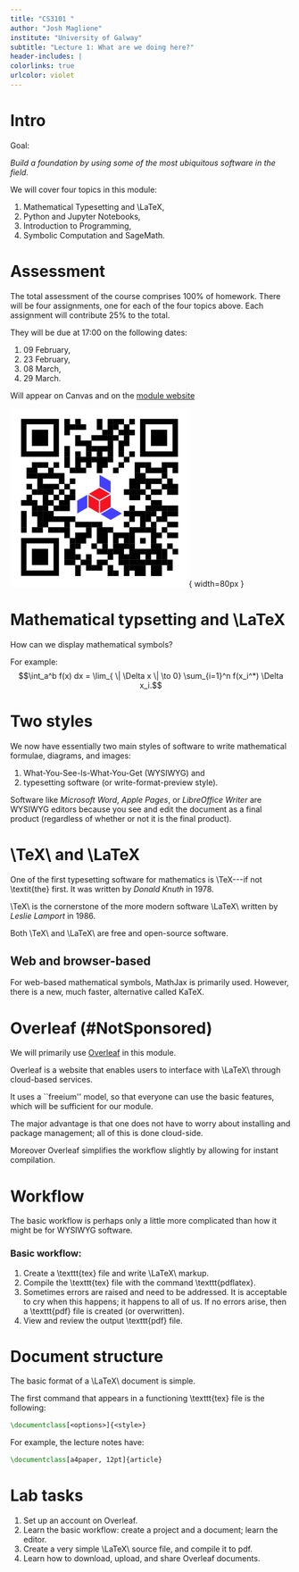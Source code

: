 ```yaml
---
title: "CS3101 "
author: "Josh Maglione"
institute: "University of Galway"
subtitle: "Lecture 1: What are we doing here?"
header-includes: |
colorlinks: true
urlcolor: violet
---
```


# Intro

Goal: 

*Build a foundation by using some of the most ubiquitous software
in the field.* 

We will cover four topics in this module:

1. Mathematical Typesetting and \LaTeX,
2. Python and Jupyter Notebooks,
3. Introduction to Programming,
4. Symbolic Computation and SageMath.


# Assessment

The total assessment of the course comprises $100\%$ of homework. There will be
four assignments, one for each of the four topics above. Each assignment will
contribute $25\%$ to the total. 

They will be due at 17:00 on the following dates:

1. 09 February, 
2. 23 February,
3. 08 March,
4. 29 March.

Will appear on Canvas and on the [module website](https://joshmaglione.com/2024CS3101.html)

![](QR.png){ width=80px }

# Mathematical typsetting and \LaTeX

How can we display mathematical symbols? 

For example:
$$\int_a^b f(x) dx = \lim_{ \| \Delta x \| \to 0} \sum_{i=1}^n f(x_i^*) \Delta x_i.$$

# Two styles

We now have essentially two main styles of software to
write mathematical formulae, diagrams, and images:

1. What-You-See-Is-What-You-Get (WYSIWYG) and
2. typesetting software (or write-format-preview style).

Software like *Microsoft Word*, *Apple Pages*, or *LibreOffice Writer* are WYSIWYG
editors because you see and edit the document as a final product (regardless of
whether or not it is the final product).

# \TeX\ and \LaTeX 

One of the first typesetting software for mathematics is \TeX---if not
\textit{the} first. It was written by *Donald Knuth* in 1978.

\TeX\ is the cornerstone of the more modern software \LaTeX\ written by *Leslie Lamport* in 1986.

Both \TeX\ and \LaTeX\ are free and open-source software. 

## Web and browser-based

For web-based mathematical symbols, MathJax is primarily used. However, there is a new, much faster, alternative called KaTeX.

# Overleaf (\#NotSponsored) 

We will primarily use [Overleaf](https://www.overleaf.com/) in this module. 

Overleaf is a website that enables users to interface with \LaTeX\ through cloud-based services. 

It uses a
``freeium'' model, so that everyone can use the basic features, which will be
sufficient for our module. 

The major advantage is that one does not have to
worry about installing and package management; all of this is done cloud-side.

Moreover Overleaf simplifies the workflow slightly by allowing for instant
compilation. 

# Workflow 

The basic workflow is perhaps only a little more complicated than how it might
be for WYSIWYG software.

### Basic workflow:

1. Create a \texttt{tex} file and write \LaTeX\ markup. 
2. Compile the \texttt{tex} file with the command \texttt{pdflatex}.
3. Sometimes errors are raised and need to be addressed. It is acceptable
	to cry when this happens; it happens to all of us. If no errors arise, then
	a \texttt{pdf} file is created (or overwritten). 
4. View and review the output \texttt{pdf} file.

# Document structure

The basic format of a \LaTeX\ document is simple.

The first command that appears in a functioning \texttt{tex} file is the following:

```latex
\documentclass[<options>]{<style>}
```

For example, the lecture notes have:

```latex
\documentclass[a4paper, 12pt]{article}
```

# Lab tasks

1. Set up an account on Overleaf.
2. Learn the basic workflow: create a project and a document; learn the editor.
3. Create a very simple \LaTeX\ source file, and compile it to pdf.
4. Learn how to download, upload, and share Overleaf documents. 